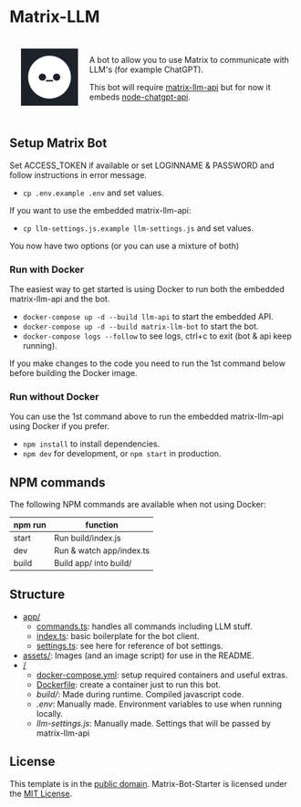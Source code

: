 # Matrix-LLM


<span>
<img src="assets/matrix-llm.png" align="left" style="width:100px;height: 100px; margin: 20px;">
<br>

A bot to allow you to use Matrix to communicate with LLM's (for example ChatGPT).

This bot will require [matrix-llm-api](https://github.com/matrixllm/api) but for now it embeds [node-chatgpt-api](https://github.com/waylaidwanderer/node-chatgpt-api).

</span>

<br clear="both">

## Setup Matrix Bot

Set ACCESS_TOKEN if available or set LOGINNAME & PASSWORD and follow instructions in error message.

- `cp .env.example .env` and set values.

If you want to use the embedded matrix-llm-api:

- `cp llm-settings.js.example llm-settings.js` and set values.

You now have two options (or you can use a mixture of both)

### Run with Docker

The easiest way to get started is using Docker to run both the embedded matrix-llm-api and the bot.

- `docker-compose up -d --build llm-api` to start the embedded API.
- `docker-compose up -d --build matrix-llm-bot` to start the bot.
- `docker-compose logs --follow` to see logs, ctrl+c to exit (bot & api keep running).

If you make changes to the code you need to run the 1st command below before building the Docker image.

### Run without Docker

You can use the 1st command above to run the embedded matrix-llm-api using Docker if you prefer.

- `npm install` to install dependencies.
- `npm dev` for development, or `npm start` in production.

## NPM commands

The following NPM commands are available when not using Docker:

|    npm run   |                   function                 |
| ------------ | ------------------------------------------ |
| start        | Run build/index.js                         |
| dev          | Run & watch app/index.ts                   |
| build        | Build app/ into build/                     |

## Structure
- [app/](app/)
    - [commands.ts](app/commands.ts): handles all commands including LLM stuff.
    - [index.ts](app/index.ts): basic boilerplate for the bot client.
    - [settings.ts](app/settings.ts): see here for reference of bot settings.
- [assets/](assets/): Images (and an image script) for use in the README.
- [/](/)
    - [docker-compose.yml](docker-compose.yml): setup required containers and useful extras.
    - [Dockerfile](Dockerfile): create a container just to run this bot.
    - *build/*: Made during runtime. Compiled javascript code.
    - *.env*: Manually made. Environment variables to use when running locally.
    - *llm-settings.js*: Manually made. Settings that will be passed by matrix-llm-api

## License
This template is in the [public domain](LICENSE). Matrix-Bot-Starter is licensed under the [MIT License](https://github.com/matrixllm/Matrix-Bot-Starter/blob/main/LICENSE).

